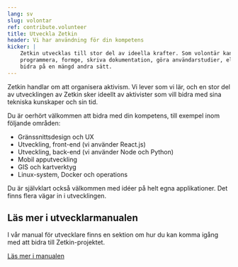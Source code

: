 ```yaml
---
lang: sv
slug: volontar
ref: contribute.volunteer
title: Utveckla Zetkin
header: Vi har användning för din kompetens
kicker: |
    Zetkin utvecklas till stor del av ideella krafter. Som volontär kan man
    programmera, formge, skriva dokumentation, göra användarstudier, eller
    bidra på en mängd andra sätt.
---
```


Zetkin handlar om att organisera aktivism. Vi lever som vi lär, och en stor del
av utvecklingen av Zetkin sker ideellt av aktivister som vill bidra med sina
tekniska kunskaper och sin tid.

Du är oerhört välkommen att bidra med din kompetens, till exempel inom följande
områden:

* Gränssnittsdesign och UX
* Utveckling, front-end (vi använder React.js)
* Utveckling, back-end (vi använder Node och Python)
* Mobil apputveckling
* GIS och kartverktyg
* Linux-system, Docker och operations

Du är självklart också välkommen med idéer på helt egna applikationer. Det
finns flera vägar in i utvecklingen.

## Läs mer i utvecklarmanualen
I vår manual för utvecklare finns en sektion om hur du kan komma igång med att
bidra till Zetkin-projektet.

[Läs mer i manualen](http://manual.zetkin.org/sv/for-utvecklare/bidra)
